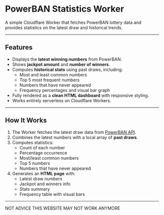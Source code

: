 # PowerBAN Statistics Worker

A simple Cloudflare Worker that fetches PowerBAN lottery data and provides statistics on the latest draw and historical trends.  

---

## Features

- Displays the **latest winning numbers** from PowerBAN.
- Shows **jackpot amount** and **number of winners**.
- Computes **historical stats** using past draws, including:
  - Most and least common numbers
  - Top 5 most frequent numbers
  - Numbers that have never appeared
  - Frequency percentages and visual bar graph
- Fully rendered as a **clean HTML dashboard** with responsive styling.
- Works entirely serverless on Cloudflare Workers.

---

## How It Works

1. The Worker fetches the latest draw data from [PowerBAN API](https://api.powerban.win/draw/previous).
2. Combines the latest numbers with a local array of **past draws**.
3. Computes statistics:
   - Count of each number
   - Percentage occurrence
   - Most/least common numbers
   - Top 5 numbers
   - Numbers that have never appeared
4. Generates an **HTML page** with:
   - Latest draw numbers
   - Jackpot and winners info
   - Stats summary
   - Frequency table with visual bars

---

NOT ADVICE THIS WEBSITE MAY NOT WORK ANYMORE

